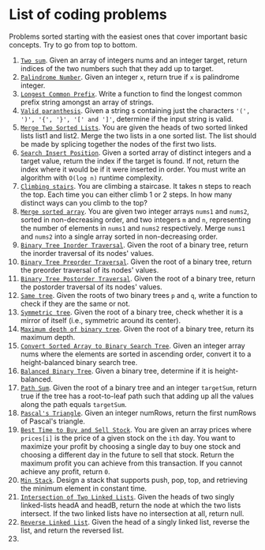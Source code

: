 # List of coding problems

Problems sorted starting with the easiest ones that cover important basic concepts. Try to go from top to bottom.


1. [`Two sum`](https://leetcode.com/problems/two-sum/). Given an array of integers nums and an integer target, return indices of the two numbers such that they add up to target.
2. [`Palindrome Number`](https://leetcode.com/problems/palindrome-number/). Given an integer `x`, return true if `x` is palindrome integer.
3. [`Longest Common Prefix`](https://leetcode.com/problems/longest-common-prefix/). Write a function to find the longest common prefix string amongst an array of strings.
4. [`Valid paranthesis`](https://leetcode.com/problems/valid-parentheses/). Given a string s containing just the characters `'(', ')', '{', '}', '[' and ']'`, determine if the input string is valid.
5. [`Merge Two Sorted Lists`](https://leetcode.com/problems/merge-two-sorted-lists/). You are given the heads of two sorted linked lists list1 and list2. Merge the two lists in a one sorted list. The list should be made by splicing together the nodes of the first two lists.
6. [`Search Insert Position`](https://leetcode.com/problems/search-insert-position/). Given a sorted array of distinct integers and a target value, return the index if the target is found. If not, return the index where it would be if it were inserted in order.  You must write an algorithm with `O(log n)` runtime complexity. 
7. [`Climbing stairs`](https://leetcode.com/problems/climbing-stairs/). You are climbing a staircase. It takes n steps to reach the top. Each time you can either climb 1 or 2 steps. In how many distinct ways can you climb to the top?
8. [`Merge sorted array`](https://leetcode.com/problems/merge-sorted-array/). You are given two integer arrays `nums1` and `nums2`, sorted in non-decreasing order, and two integers `m` and `n`, representing the number of elements in `nums1` and `nums2` respectively. Merge `nums1` and `nums2` into a single array sorted in non-decreasing order.
9. [`Binary Tree Inorder Traversal`](https://leetcode.com/problems/binary-tree-inorder-traversal/). Given the root of a binary tree, return the inorder traversal of its nodes' values.
9. [`Binary Tree Preorder Traversal`](https://leetcode.com/problems/binary-tree-preorder-traversal/). Given the root of a binary tree, return the preorder traversal of its nodes' values.
9. [`Binary Tree Postorder Traversal`](https://leetcode.com/problems/binary-tree-postorder-traversal/). Given the root of a binary tree, return the postorder traversal of its nodes' values.
10. [`Same tree`](https://leetcode.com/problems/same-tree/). Given the roots of two binary trees `p` and `q`, write a function to check if they are the same or not.
11. [`Symmetric tree`](https://leetcode.com/problems/symmetric-tree/). Given the root of a binary tree, check whether it is a mirror of itself (i.e., symmetric around its center).
12. [`Maximum depth of binary tree`](https://leetcode.com/problems/maximum-depth-of-binary-tree/). Given the root of a binary tree, return its maximum depth.
13. [`Convert Sorted Array to Binary Search Tree`](https://leetcode.com/problems/convert-sorted-array-to-binary-search-tree/). Given an integer array nums where the elements are sorted in ascending order, convert it to a height-balanced binary search tree.
14. [`Balanced Binary Tree`](https://leetcode.com/problems/balanced-binary-tree/). Given a binary tree, determine if it is height-balanced.
15. [`Path Sum`](https://leetcode.com/problems/path-sum/). Given the root of a binary tree and an integer `targetSum`, return true if the tree has a root-to-leaf path such that adding up all the values along the path equals `targetSum`.
16. [`Pascal's Triangle`](https://leetcode.com/problems/pascals-triangle/). Given an integer numRows, return the first numRows of Pascal's triangle.
17. [`Best Time to Buy and Sell Stock`](https://leetcode.com/problems/best-time-to-buy-and-sell-stock/). You are given an array prices where `prices[i]` is the price of a given stock on the `ith` day. You want to maximize your profit by choosing a single day to buy one stock and choosing a different day in the future to sell that stock. Return the maximum profit you can achieve from this transaction. If you cannot achieve any profit, return `0`.
18. [`Min Stack`](https://leetcode.com/problems/min-stack/). Design a stack that supports push, pop, top, and retrieving the minimum element in constant time.
19. [`Intersection of Two Linked Lists`](https://leetcode.com/problems/intersection-of-two-linked-lists/). Given the heads of two singly linked-lists headA and headB, return the node at which the two lists intersect. If the two linked lists have no intersection at all, return null.
20. [`Reverse Linked List`](https://leetcode.com/problems/reverse-linked-list/). Given the head of a singly linked list, reverse the list, and return the reversed list.
21. 
